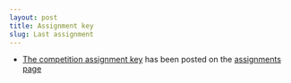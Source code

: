```yaml
---
layout: post
title: Assignment key
slug: Last assignment
---
```


* [The competition assignment key](/materials/competition.key.pdf) has been posted on the [assignments page](/assignments.html)
